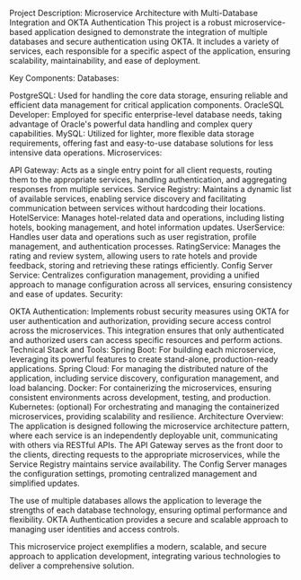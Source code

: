Project Description: Microservice Architecture with Multi-Database Integration and OKTA Authentication
This project is a robust microservice-based application designed to demonstrate the integration of multiple databases and secure authentication using OKTA. It includes a variety of services, each responsible for a specific aspect of the application, ensuring scalability, maintainability, and ease of deployment.

Key Components:
Databases:

PostgreSQL: Used for handling the core data storage, ensuring reliable and efficient data management for critical application components.
OracleSQL Developer: Employed for specific enterprise-level database needs, taking advantage of Oracle's powerful data handling and complex query capabilities.
MySQL: Utilized for lighter, more flexible data storage requirements, offering fast and easy-to-use database solutions for less intensive data operations.
Microservices:

API Gateway: Acts as a single entry point for all client requests, routing them to the appropriate services, handling authentication, and aggregating responses from multiple services.
Service Registry: Maintains a dynamic list of available services, enabling service discovery and facilitating communication between services without hardcoding their locations.
HotelService: Manages hotel-related data and operations, including listing hotels, booking management, and hotel information updates.
UserService: Handles user data and operations such as user registration, profile management, and authentication processes.
RatingService: Manages the rating and review system, allowing users to rate hotels and provide feedback, storing and retrieving these ratings efficiently.
Config Server Service: Centralizes configuration management, providing a unified approach to manage configuration across all services, ensuring consistency and ease of updates.
Security:

OKTA Authentication: Implements robust security measures using OKTA for user authentication and authorization, providing secure access control across the microservices. This integration ensures that only authenticated and authorized users can access specific resources and perform actions.
Technical Stack and Tools:
Spring Boot: For building each microservice, leveraging its powerful features to create stand-alone, production-ready applications.
Spring Cloud: For managing the distributed nature of the application, including service discovery, configuration management, and load balancing.
Docker: For containerizing the microservices, ensuring consistent environments across development, testing, and production.
Kubernetes: (optional) For orchestrating and managing the containerized microservices, providing scalability and resilience.
Architecture Overview:
The application is designed following the microservice architecture pattern, where each service is an independently deployable unit, communicating with others via RESTful APIs. The API Gateway serves as the front door to the clients, directing requests to the appropriate microservices, while the Service Registry maintains service availability. The Config Server manages the configuration settings, promoting centralized management and simplified updates.

The use of multiple databases allows the application to leverage the strengths of each database technology, ensuring optimal performance and flexibility. OKTA Authentication provides a secure and scalable approach to managing user identities and access controls.

This microservice project exemplifies a modern, scalable, and secure approach to application development, integrating various technologies to deliver a comprehensive solution.
